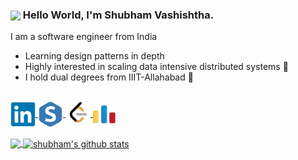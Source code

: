 ### <img align="center" src="https://media.giphy.com/media/hvRJCLFzcasrR4ia7z/giphy.gif" width="25px"> Hello World, I'm Shubham Vashishtha. 
I am a software engineer from India
- Learning design patterns in depth 
- Highly interested in scaling data intensive distributed systems 🚀
- I hold dual degrees from IIIT-Allahabad 🌱 

<br />

<a href="https://www.linkedin.com/in/shubhvash">
   <img src="https://raw.githubusercontent.com/devicons/devicon/master/icons/linkedin/linkedin-original.svg" align="center" width="40px" alt="<Linkedin"/>
</a>
<a href="https://www.spoj.com/users/coderatiiita">
   <img src="https://github.com/m-e-r-l-i-n/m-e-r-l-i-n/blob/master/dependencies/spoj.png" align="center" width="40px" alt="SPOJ"/>
</a>
<a href="https://leetcode.com/shubhvash/">
  <img src="https://github.com/m-e-r-l-i-n/m-e-r-l-i-n/blob/master/dependencies/leetcode.png" align="center" width="40px" alt="LeetCode"/>
</a>
<a href="https://codeforces.com/profile/jaldikar">
  <img src="https://github.com/m-e-r-l-i-n/m-e-r-l-i-n/blob/master/dependencies/codeforces.png" align="center" width="40px" alt="CodeForces"/>
</a>

<br />
<br />

<a href="https://github.com/shubhvash/github-readme-stats">
  <img align="center" src="https://github-readme-stats.vercel.app/api/top-langs/?username=shubhvash&theme=radical&hide=glsl,python" />
</a>
<a href="https://github.com/shubhvash/github-readme-stats">
  <img align="center" src="https://github-readme-stats.vercel.app/api?username=shubhvash&show_icons=true&theme=radical&line_height=27" alt="shubham's github stats" />
</a>
